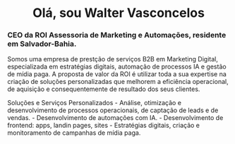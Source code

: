 <h1 align="center">Olá, sou Walter Vasconcelos</h1> 

<h3 align="left">CEO da ROI Assessoria de Marketing e Automações, residente em Salvador-Bahia.</h3>
<p align=""left">Somos uma empresa de prestção de serviços B2B em Marketing Digital, especializada em estratégias digitais, automação de processos IA e gestão de mídia paga. 
 A proposta de valor da ROI é utilizar toda a sua expertise na criação de soluções personalizadas que melhorem a eficiência operacional, de aquisição e consequentemente de resultado dos seus clientes.</p>
<p align="left">Soluções e Serviços Personalizados
- Análise, otimização e desenvolvimento de processos operacionais, de captação de leads e de vendas.
- Desenvolvimento de automações com IA.
- Desenvolvimento de frontend: apps, landin pages, sites
- Estratégias digitais, criação e monitoramento de campanhas de mídia paga.</p>
 

